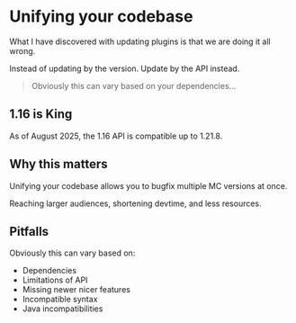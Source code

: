 # Unifying your codebase
What I have discovered with updating plugins is that we are doing it all wrong.

Instead of updating by the version. Update by the API instead.
> Obviously this can vary based on your dependencies...

## 1.16 is King
As of August 2025, the 1.16 API is compatible up to 1.21.8.

## Why this matters
Unifying your codebase allows you to bugfix multiple MC versions at once.

Reaching larger audiences, shortening devtime, and less resources.

## Pitfalls
Obviously this can vary based on:
- Dependencies
- Limitations of API
- Missing newer nicer features
- Incompatible syntax
- Java incompatibilities
